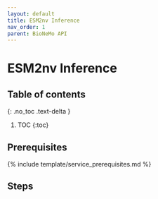 ```yaml
---
layout: default
title: ESM2nv Inference
nav_order: 1
parent: BioNeMo API
---
```

# ESM2nv Inference

## Table of contents
{: .no_toc .text-delta }

1. TOC
{:toc}


## Prerequisites
{% include template/service_prerequisites.md %}

## Steps